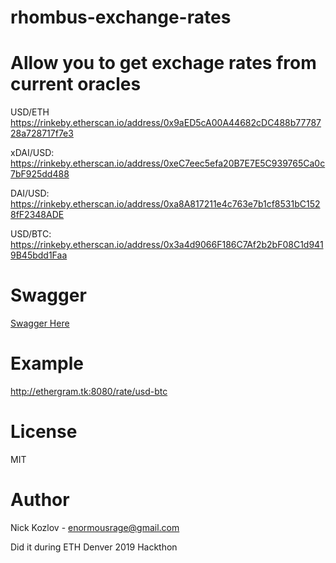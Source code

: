 # rhombus-exchange-rates

# Allow you to get exchage rates from current oracles
USD/ETH https://rinkeby.etherscan.io/address/0x9aED5cA00A44682cDC488b7778728a728717f7e3

xDAI/USD: https://rinkeby.etherscan.io/address/0xeC7eec5efa20B7E7E5C939765Ca0c7bF925dd488

DAI/USD: https://rinkeby.etherscan.io/address/0xa8A817211e4c763e7b1cf8531bC1528fF2348ADE

USD/BTC: https://rinkeby.etherscan.io/address/0x3a4d9066F186C7Af2b2bF08C1d9419B45bdd1Faa

# Swagger
[Swagger Here](http://ethergram.tk:8080/swagger/index.html)

# Example
http://ethergram.tk:8080/rate/usd-btc 

# License 
MIT

# Author 
Nick Kozlov - enormousrage@gmail.com

Did it during ETH Denver 2019 Hackthon

